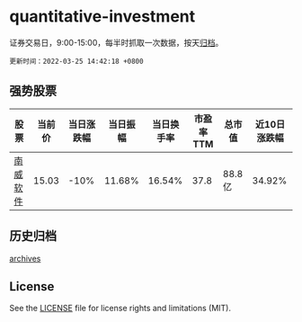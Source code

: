 # quantitative-investment

证券交易日，9:00-15:00，每半时抓取一次数据，按天[归档](archives)。

`更新时间：2022-03-25 14:42:18 +0800`

## 强势股票

|股票|当前价|当日涨跌幅|当日振幅|当日换手率|市盈率TTM|总市值|近10日涨跌幅|
|----|----|----|----|----|----|----|----|
|[南威软件](https://xueqiu.com/S/SH603636)|15.03|-10%|11.68%|16.54%|37.8|88.8亿|34.92%|

## 历史归档

[archives](archives)

## License

See the [LICENSE](LICENSE) file for license rights and limitations (MIT).